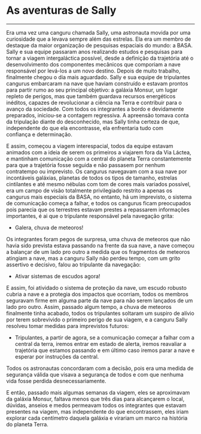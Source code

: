 # As aventuras de Sally

---

Era uma vez uma canguru chamada Sally, uma astronauta movida por uma curiosidade que a levava sempre além das estrelas.
Ela era um membro de destaque da maior organização de pesquisas espaciais do mundo: a BASA. Sally e sua equipe passaram anos realizando estudos e pesquisas para tornar a viagem intergaláctica possível, desde a definição da trajetória até o desenvolvimento dos componentes mecânicos que comporiam a nave responsável por levá-los a um novo destino.
Depois de muito trabalho, finalmente chegou o dia mais aguardado. Sally e sua equipe de tripulantes cangurus embarcaram na nave que haviam construído e estavam prontos para partir rumo ao seu principal objetivo: a galáxia Monsur, um lugar repleto de perigos, mas que também guardava recursos energéticos inéditos, capazes de revolucionar a ciência na Terra e contribuir para o avanço da sociedade.
Com todos os integrantes a bordo e devidamente preparados, iniciou-se a contagem regressiva. A apreensão tomava conta da tripulação diante do desconhecido, mas Sally tinha certeza de que, independente do que ela encontrasse, ela enfrentaria tudo com confiança e determinação.

E assim, começou a viagem interespacial, todos da equipe estavam animados com a ideia de serem os primeiros
a viajarem fora da Via Láctea, e mantinham comunicação com a central do planeta Terra constantemente para que
a trajetória fosse seguida e não passasem por nenhum contratempo ou imprevisto. Os cangurus navegavam com a sua
nave por incontáveis galáxias, planetas de todos os tipos de tamanho, estrelas cintilantes e até mesmo nébulas
com tom de cores mais variados possível, era um campo de visão totalmente privilegiado restrito a apenas os
cangurus mais especiais da BASA, no entanto, há um imprevisto, o sistema de comunicação começa a falhar, e todos os cangurus ficam preocupados pois parecia que os terrestres estavam prestes a repassarem informações
importantes, é ai que o tripulante responsável pela navegação grita:

- Galera, chuva de meteoros!

Os integrantes foram pegos de surpresa, uma chuva de meteoros que não havia sido prevista estava passando na frente da sua nave, a nave começou a balançar de um lado pro outro a medida que os fragmentos de meteoros atingiam a nave, mas a canguru Sally não perdeu tempo, com um grito assertivo e decisivo, falou ao tripulante da navegação:

- Ativar sistemas de escudos agora!

E assim, foi atividado o sistema de proteção da nave, um escudo robusto cubria a nave e a protegia dos impactos que ocorriam, todos os membros seguravam firme em alguma parte da nave para não serem lançados de um lado pro outro. Assim, passado algum tempo, a chuva de meteoros finalmente tinha acabado, todos os tripulantes soltaram um suspiro de alívio por terem sobrevivido o primeiro perigo de sua viagem, e a canguru Sally resolveu tomar medidas para imprevistos futuros:

- Tripulantes, a partir de agora, se a comunicação começar a falhar com a central da terra, iremos entrar em estado de alerta, iremos reavaliar a trajetória que estamos passando e em último caso iremos parar a nave e esperar por instruções da central.

Todos os astronautas concordaram com a decisão, pois era uma medida de segurança válida que visava a segurança de todos e com que nenhuma vida fosse perdida desnecessariamente.

E então, passado mais algumas semanas da viagem, eles se aproximavam da galáxia Monsur, faltava menos que três dias para alcançarem o local, dúvidas, anseios e medos permeavam todos os integrantes que estavam presentes na viagem, mas independente do que encontrassem, eles iriam explorar cada centímetro daquela galáxia e virariam um marco na história do planeta Terra.